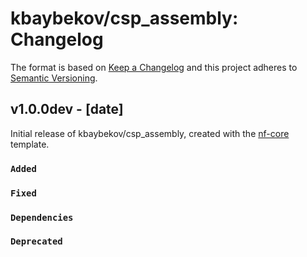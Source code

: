 # kbaybekov/csp_assembly: Changelog

The format is based on [Keep a Changelog](https://keepachangelog.com/en/1.0.0/)
and this project adheres to [Semantic Versioning](https://semver.org/spec/v2.0.0.html).

## v1.0.0dev - [date]

Initial release of kbaybekov/csp_assembly, created with the [nf-core](https://nf-co.re/) template.

### `Added`

### `Fixed`

### `Dependencies`

### `Deprecated`
